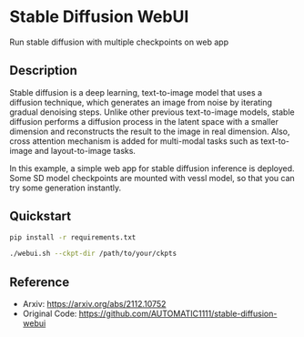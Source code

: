 # Stable Diffusion WebUI

Run stable diffusion with multiple checkpoints on web app

## Description

Stable diffusion is a deep learning, text-to-image model that uses a diffusion technique, which generates an image from noise by iterating gradual denoising steps. Unlike other previous text-to-image models, stable diffusion performs a diffusion process in the latent space with a smaller dimension and reconstructs the result to the image in real dimension. Also, cross attention mechanism is added for multi-modal tasks such as text-to-image and layout-to-image tasks.

In this example, a simple web app for stable diffusion inference is deployed. Some SD model checkpoints are mounted with vessl model, so that you can try some generation instantly.

## Quickstart

```sh
pip install -r requirements.txt

./webui.sh --ckpt-dir /path/to/your/ckpts
```

## Reference

- Arxiv: <https://arxiv.org/abs/2112.10752>
- Original Code: <https://github.com/AUTOMATIC1111/stable-diffusion-webui>
